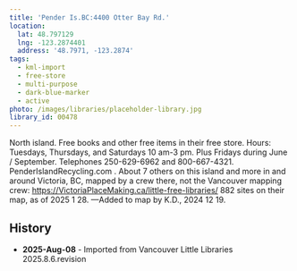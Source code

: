 ```yaml
---
title: 'Pender Is.BC:4400 Otter Bay Rd.'
location:
  lat: 48.797129
  lng: -123.2874401
  address: '48.7971, -123.2874'
tags:
  - kml-import
  - free-store
  - multi-purpose
  - dark-blue-marker
  - active
photo: /images/libraries/placeholder-library.jpg
library_id: 00478
---
```

North island.
Free books and other free items in their free store.
Hours: Tuesdays, Thursdays, and
Saturdays 10 am-3 pm.
Plus Fridays during June / September.
Telephones 250-629-6962 and 800-667-4321.
PenderIslandRecycling.com .
About 7 others on this island and more in and around Victoria, BC, mapped by a crew there, not the Vancouver mapping crew:
https://VictoriaPlaceMaking.ca/little-free-libraries/
882 sites on their map, as of 2025 1 28.
—Added to map by K.D., 2024 12 19.

## History
- **2025-Aug-08** - Imported from Vancouver Little Libraries 2025.8.6.revision
